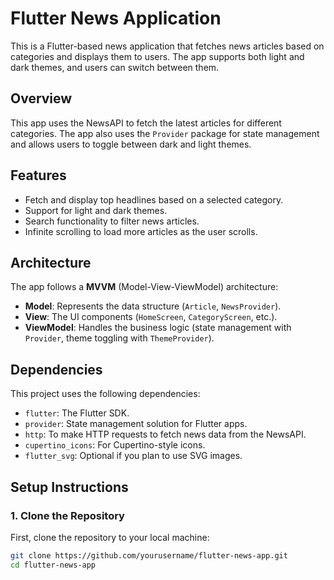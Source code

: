 # Flutter News Application

This is a Flutter-based news application that fetches news articles based on categories and displays them to users. The app supports both light and dark themes, and users can switch between them.

## Overview

This app uses the NewsAPI to fetch the latest articles for different categories. The app also uses the `Provider` package for state management and allows users to toggle between dark and light themes.

## Features

- Fetch and display top headlines based on a selected category.
- Support for light and dark themes.
- Search functionality to filter news articles.
- Infinite scrolling to load more articles as the user scrolls.

## Architecture

The app follows a **MVVM** (Model-View-ViewModel) architecture:

- **Model**: Represents the data structure (`Article`, `NewsProvider`).
- **View**: The UI components (`HomeScreen`, `CategoryScreen`, etc.).
- **ViewModel**: Handles the business logic (state management with `Provider`, theme toggling with `ThemeProvider`).

## Dependencies

This project uses the following dependencies:

- `flutter`: The Flutter SDK.
- `provider`: State management solution for Flutter apps.
- `http`: To make HTTP requests to fetch news data from the NewsAPI.
- `cupertino_icons`: For Cupertino-style icons.
- `flutter_svg`: Optional if you plan to use SVG images.

## Setup Instructions

### 1. Clone the Repository

First, clone the repository to your local machine:

```bash
git clone https://github.com/yourusername/flutter-news-app.git
cd flutter-news-app

